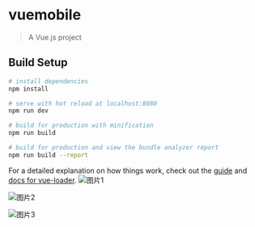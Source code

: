 # vuemobile

> A Vue.js project

## Build Setup

``` bash
# install dependencies
npm install

# serve with hot reload at localhost:8080
npm run dev

# build for production with minification
npm run build

# build for production and view the bundle analyzer report
npm run build --report
```

For a detailed explanation on how things work, check out the [guide](http://vuejs-templates.github.io/webpack/) and [docs for vue-loader](http://vuejs.github.io/vue-loader).
![图片1](https://github.com/hongyueYan/vuemobile/blob/master/desc/1.png)

![图片2](https://github.com/hongyueYan/vuemobile/blob/master/desc/2.png)

![图片3](https://github.com/hongyueYan/vuemobile/blob/master/desc/3.png)

